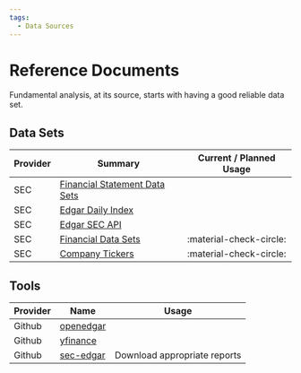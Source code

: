 ```yaml
---
tags:
  - Data Sources
---
```


# Reference Documents

Fundamental analysis, at its source, starts with having a good reliable data set.

## Data Sets

| Provider | Summary                                                                                      | Current / Planned Usage |
| -------- | -------------------------------------------------------------------------------------------- | :-----------------------: |
| SEC      | [Financial Statement Data Sets](https://www.sec.gov/dera/data/financial-statement-data-sets) |                         |
| SEC      | [Edgar Daily Index](https://www.sec.gov/Archives/edgar/daily-index/)                         |                         |
| SEC      | [Edgar SEC API](https://www.sec.gov/edgar/sec-api-documentation)                             |                         |
| SEC      | [Financial Data Sets](https://www.sec.gov/dera/data/financial-statement-data-sets)           | :material-check-circle: |
| SEC      | [Company Tickers](https://www.sec.gov/files/company_tickers.json)                            | :material-check-circle: |

## Tools

| Provider | Name                                                 | Usage                        |
| -------- | ---------------------------------------------------- | ---------------------------- |
| Github   | [openedgar](https://github.com/LexPredict/openedgar) |                              |
| Github   | [yfinance](https://github.com/ranaroussi/yfinance)   |                              |
| Github   | [sec-edgar](https://github.com/sec-edgar/sec-edgar)  | Download appropriate reports |
